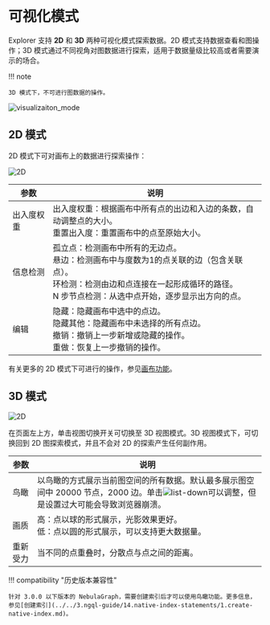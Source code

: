 # 可视化模式

Explorer 支持 **2D** 和 **3D** 两种可视化模式探索数据。2D 模式支持数据查看和图操作；3D 模式通过不同视角对图数据进行探索，适用于数据量级比较高或者需要演示的场合。

!!! note

    3D 模式下，不可进行图数据的操作。

![visualizaiton_mode](https://docs-cdn.nebula-graph.com.cn/figures/visualization-22-04-06_cn.gif)

## 2D 模式

2D 模式下可对画布上的数据进行探索操作：

![2D](https://docs-cdn.nebula-graph.com.cn/figures/2d-mode-220712-cn.png)

| 参数       | 说明                                                         |
| ---------- | ------------------------------------------------------------ |
| 出入度权重 | 出入度权重：根据画布中所有点的出边和入边的条数，自动调整点的大小。<br />重置出入度：重置画布中的点至原始大小。      |
| 信息检测   | 孤立点：检测画布中所有的无边点。<br />悬边：检测画布中与度数为1的点关联的边（包含关联点）。<br />环检测：检测由边和点连接在一起形成循环的路径。<br />N 步节点检测：从选中点开始，逐步显示出方向的点。 |
| 编辑   | 隐藏：隐藏画布中选中的点边。<br />隐藏其他：隐藏画布中未选择的所有点边。<br />撤销：撤销上一步新增或隐藏的操作。<br />重做：恢复上一步撤销的操作。 |

有关更多的 2D 模式下可进行的操作，参见[画布功能](canvas-overview.md)。


## 3D 模式

![2D](https://docs-cdn.nebula-graph.com.cn/figures/3d-mode-220712-cn.png)

在页面左上方，单击视图切换开关可切换至 3D 视图模式。3D 视图模式下，可切换回到 2D 图探索模式，并且不会对 2D 的探索产生任何副作用。

| 参数     | 说明                                                         |
| -------- | ------------------------------------------------------------ |
| 鸟瞰     | 以鸟瞰的方式展示当前图空间的所有数据。默认最多展示图空间中 20000 节点，2000 边。单击![list-down](https://docs-cdn.nebula-graph.com.cn/figures/list-down-220712.png)可以调整，但是设置过大可能会导致浏览器崩溃。                        |
| 画质     | 高：点以球的形式展示，光影效果更好。<br />低：点以圆的形式展示，可以支持更大数据量。 |
| 重新受力 | 当不同的点重叠时，分散点与点之间的距离。 |

!!! compatibility "历史版本兼容性"

    针对 3.0.0 以下版本的 NebulaGraph，需要创建索引后才可以使用鸟瞰功能。更多信息，参见[创建索引](../../3.ngql-guide/14.native-index-statements/1.create-native-index.md)。
